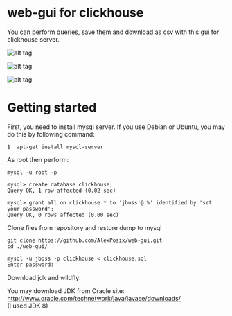 # web-gui for clickhouse
You can perform queries, save them and download as csv with this gui for clickhouse server. 

![alt tag](https://github.com/AlexPosix/web-gui/blob/master/images/login.jpg)

![alt tag](https://github.com/AlexPosix/web-gui/blob/master/images/query.jpg)

![alt tag](https://github.com/AlexPosix/web-gui/blob/master/images/save.jpg)

# Getting started

First, you need to install mysql server. If you use Debian or Ubuntu, you may do this by following command:

```
$  apt-get install mysql-server
```
As root then perform:
```
mysql -u root -p

mysql> create database clickhouse;
Query OK, 1 row affected (0.02 sec)

mysql> grant all on clickhouse.* to 'jboss'@'%' identified by 'set your password';
Query OK, 0 rows affected (0.00 sec)

```
Clone files from repository and restore dump to mysql
```
git clone https://github.com/AlexPosix/web-gui.git
cd ./web-gui/

mysql -u jboss -p clickhouse < clickhouse.sql
Enter password:
```

Download jdk and wildfly:

You may download JDK from Oracle site: <br />
http://www.oracle.com/technetwork/java/javase/downloads/ <br />
(I used JDK 8)
